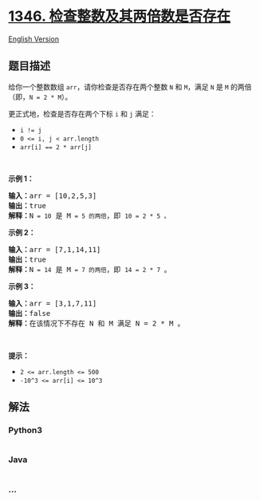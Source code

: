 # [1346. 检查整数及其两倍数是否存在](https://leetcode-cn.com/problems/check-if-n-and-its-double-exist)

[English Version](https://github.com/yanglr/leetcode-ac/blob/master/assets/1300-1399/1346.Check%20If%20N%20and%20Its%20Double%20Exist/README_EN.md)

## 题目描述

<!-- 这里写题目描述 -->

<p>给你一个整数数组&nbsp;<code>arr</code>，请你检查是否存在两个整数&nbsp;<code>N</code> 和 <code>M</code>，满足&nbsp;<code>N</code>&nbsp;是&nbsp;<code>M</code>&nbsp;的两倍（即，<code>N = 2 * M</code>）。</p>

<p>更正式地，检查是否存在两个下标&nbsp;<code>i</code> 和 <code>j</code> 满足：</p>

<ul>
	<li><code>i != j</code></li>
	<li><code>0 &lt;= i, j &lt; arr.length</code></li>
	<li><code>arr[i] == 2 * arr[j]</code></li>
</ul>

<p>&nbsp;</p>

<p><strong>示例 1：</strong></p>

<pre><strong>输入：</strong>arr = [10,2,5,3]
<strong>输出：</strong>true
<strong>解释：</strong>N<code> = 10</code> 是 M<code> = 5 的两倍</code>，即 <code>10 = 2 * 5 。</code>
</pre>

<p><strong>示例 2：</strong></p>

<pre><strong>输入：</strong>arr = [7,1,14,11]
<strong>输出：</strong>true
<strong>解释：</strong>N<code> = 14</code> 是 M<code> = 7 的两倍</code>，即 <code>14 = 2 * 7 </code>。
</pre>

<p><strong>示例 3：</strong></p>

<pre><strong>输入：</strong>arr = [3,1,7,11]
<strong>输出：</strong>false
<strong>解释：</strong>在该情况下不存在 N 和 M 满足 N = 2 * M 。
</pre>

<p>&nbsp;</p>

<p><strong>提示：</strong></p>

<ul>
	<li><code>2 &lt;= arr.length &lt;= 500</code></li>
	<li><code>-10^3 &lt;= arr[i] &lt;= 10^3</code></li>
</ul>


## 解法

<!-- 这里可写通用的实现逻辑 -->

<!-- tabs:start -->

### **Python3**

<!-- 这里可写当前语言的特殊实现逻辑 -->

```python

```

### **Java**

<!-- 这里可写当前语言的特殊实现逻辑 -->

```java

```

### **...**

```

```

<!-- tabs:end -->
